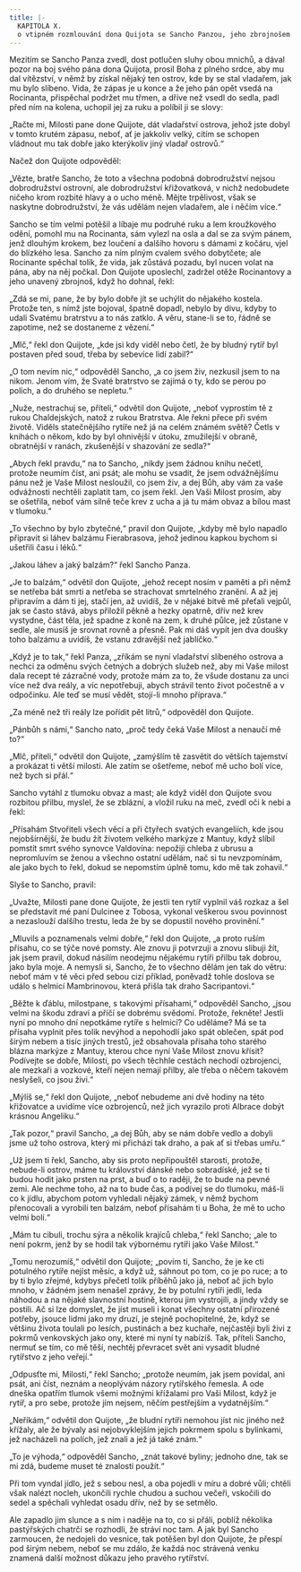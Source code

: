 ```yaml
---
title: |-
  KAPITOLA X.
  o vtipném rozmlouvání dona Quijota se Sancho Panzou, jeho zbrojnošem.
---
```


Mezitím se Sancho Panza zvedl, dost potlučen sluhy obou mnichů, a dával pozor na boj svého pána dona Quijota, prosil Boha z plného srdce, aby mu dal vítězství, v němž by získal nějaký ten ostrov, kde by se stal vladařem, jak mu bylo slíbeno. Vida, že zápas je u konce a že jeho pán opět vsedá na Rocinanta, přispěchal podržet mu třmen, a dříve než vsedl do sedla, padl před ním na kolena, uchopil jej za ruku a políbil ji se slovy:

„Račte mi, Milosti pane done Quijote, dát vladařství ostrova, jehož jste dobyl v tomto krutém zápasu, neboť, ať je jakkoliv velký, cítím se schopen vládnout mu tak dobře jako kterýkoliv jiný vladař ostrovů.“

Načež don Quijote odpověděl:

„Vězte, bratře Sancho, že toto a všechna podobná dobrodružství nejsou dobrodružství ostrovní, ale dobrodružství křižovatková, v nichž nedobudete ničeho krom rozbité hlavy a o ucho méně. Mějte trpělivost, však se naskytne dobrodružství, že vás udělám nejen vladařem, ale i něčím více.“

Sancho se tím velmi potěšil a líbaje mu podruhé ruku a lem kroužkového odění, pomohl mu na Rocinanta, sám vylezl na osla a dal se za svým pánem, jenž dlouhým krokem, bez loučení a dalšího hovoru s dámami z kočáru, vjel do blízkého lesa. Sancho za ním plným cvalem svého dobytčete; ale Rocinante spěchal tolik, že vida, jak zůstává pozadu, byl nucen volat na pána, aby na něj počkal. Don Quijote uposlechl, zadržel otěže Rocinantovy a jeho unavený zbrojnoš, když ho dohnal, řekl:

„Zdá se mi, pane, že by bylo dobře jít se uchýlit do nějakého kostela. Protože ten, s nímž jste bojoval, špatně dopadl, nebylo by divu, kdyby to udali Svatému bratrstvu a to nás zatklo. A věru, stane-li se to, řádně se zapotíme, než se dostaneme z vězení.“

„Mlč,“ řekl don Quijote, „kde jsi kdy viděl nebo četl, že by bludný rytíř byl postaven před soud, třeba by sebevíce lidí zabil?“

„O tom nevím nic,“ odpověděl Sancho, „a co jsem živ, nezkusil jsem to na nikom. Jenom vím, že Svaté bratrstvo se zajímá o ty, kdo se perou po polích, a do druhého se nepletu.“

„Nuže, nestrachuj se, příteli,“ odvětil don Quijote, „neboť vyprostím tě z rukou Chaldejských, natož z rukou Bratrstva. Ale řekni přece při svém životě. Viděls statečnějšího rytíře než já na celém známém světě? Četls v knihách o někom, kdo by byl ohnivější v útoku, zmužilejší v obraně, obratnější v ranách, zkušenější v shazování ze sedla?“

„Abych řekl pravdu,“ na to Sancho, „nikdy jsem žádnou knihu nečetl, protože neumím číst, ani psát; ale mohu se vsadit, že jsem odvážnějšímu pánu než je Vaše Milost nesloužil, co jsem živ, a dej Bůh, aby vám za vaše odvážnosti nechtěli zaplatit tam, co jsem řekl. Jen Vaši Milost prosím, aby se ošetřila, neboť vám silně teče krev z ucha a já tu mám obvaz a bílou mast v tlumoku.“

„To všechno by bylo zbytečné,“ pravil don Quijote, „kdyby mě bylo napadlo připravit si láhev balzámu Fierabrasova, jehož jedinou kapkou bychom si ušetřili času i léků.“

„Jakou láhev a jaký balzám?“ řekl Sancho Panza.

„Je to balzám,“ odvětil don Quijote, „jehož recept nosím v paměti a při němž se netřeba bát smrti a netřeba se strachovat smrtelného zranění. A až jej připravím a dám ti jej, stačí jen, až uvidíš, že v nějaké bitvě mě přeťali vejpůl, jak se často stává, abys přiložil pěkně a hezky opatrně, dřív než krev vystydne, část těla, jež spadne z koně na zem, k druhé půlce, jež zůstane v sedle, ale musíš je srovnat rovně a přesně. Pak mi dáš vypít jen dva doušky toho balzámu a uvidíš, že vstanu zdravější než jablíčko.“

„Když je to tak,“ řekl Panza, „zříkám se nyní vladařství slíbeného ostrova a nechci za odměnu svých četných a dobrých služeb než, aby mi Vaše milost dala recept té zázračné vody, protože mám za to, že všude dostanu za unci více než dva reály, a víc nepotřebuji, abych strávil tento život počestně a v odpočinku. Ale teď se musí vědět, stojí-li mnoho příprava.“

„Za méně než tři reály lze pořídit pět litrů,“ odpověděl don Quijote.

„Pánbůh s námi,“ Sancho nato, „proč tedy čeká Vaše Milost a nenaučí mě to?“

„Mlč, příteli,“ odvětil don Quijote, „zamýšlím tě zasvětit do větších tajemství a prokázat ti větší milosti. Ale zatím se ošetřeme, neboť mě ucho bolí více, než bych si přál.“

Sancho vytáhl z tlumoku obvaz a mast; ale když viděl don Quijote svou rozbitou přilbu, myslel, že se zblázní, a vložil ruku na meč, zvedl oči k nebi a řekl:

„Přísahám Stvořiteli všech věcí a při čtyřech svatých evangeliích, kde jsou nejobšírnější, že budu žít životem velkého markýze z Mantuy, když slíbil pomstít smrt svého synovce Valdovína: nepožiji chleba z ubrusu a nepromluvím se ženou a všechno ostatní udělám, nač si tu nevzpomínám, ale jako bych to řekl, dokud se nepomstím úplně tomu, kdo mě tak zohavil.“

Slyše to Sancho, pravil:

„Uvažte, Milosti pane done Quijote, že jestli ten rytíř vyplnil váš rozkaz a šel se představit mé paní Dulcinee z Tobosa, vykonal veškerou svou povinnost a nezaslouží dalšího trestu, leda že by se dopustil nového provinění.“

„Mluvils a poznamenals velmi dobře,“ řekl don Quijote, „a proto ruším přísahu, co se týče nové pomsty. Ale znovu ji potvrzuji a znovu slibuji žít, jak jsem pravil, dokud násilím neodejmu nějakému rytíři přilbu tak dobrou, jako byla moje. A nemysli si, Sancho, že to všechno dělám jen tak do větru: neboť mám v té věci před sebou cizí příklad, poněvadž tohle doslova se událo s helmicí Mambrinovou, která přišla tak draho Sacripantovi.“

„Běžte k ďáblu, milostpane, s takovými přísahami,“ odpověděl Sancho, „jsou velmi na škodu zdraví a příčí se dobrému svědomí. Protože, řekněte! Jestli nyní po mnoho dní nepotkáme rytíře s helmicí? Co uděláme? Má se ta přísaha vyplnit přes tolik nevýhod a nepohodlí jako spát oblečen, spát pod širým nebem a tisíc jiných trestů, jež obsahovala přísaha toho starého blázna markýze z Mantuy, kterou chce nyní Vaše Milost znovu křísit? Podívejte se dobře, Milosti, po všech těchhle cestách nechodí ozbrojenci, ale mezkaři a vozkové, kteří nejen nemají přilby, ale třeba o něčem takovém neslyšeli, co jsou živi.“

„Mýlíš se,“ řekl don Quijote, „neboť nebudeme ani dvě hodiny na této křižovatce a uvidíme více ozbrojenců, než jich vyrazilo proti Albrace dobýt krásnou Angeliku.“

„Tak pozor,“ pravil Sancho, „a dej Bůh, aby se nám dobře vedlo a dobyli jsme už toho ostrova, který mi přichází tak draho, a pak ať si třebas umřu.“

„Už jsem ti řekl, Sancho, aby sis proto nepřipouštěl starosti, protože, nebude-li ostrov, máme tu království dánské nebo sobradíské, jež se ti budou hodit jako prsten na prst, a buď o to raději, že to bude na pevné zemi. Ale nechme toho, až na to bude čas, a podívej se do tlumoku, máš-li co k jídlu, abychom potom vyhledali nějaký zámek, v němž bychom přenocovali a vyrobili ten balzám, neboť přísahám ti u Boha, že mě to ucho velmi bolí.“

„Mám tu cibuli, trochu sýra a několik krajíců chleba,“ řekl Sancho; „ale to není pokrm, jenž by se hodil tak výbornému rytíři jako Vaše Milost.“

„Tomu nerozumíš,“ odvětil don Quijote; „povím ti, Sancho, že je ke cti potulného rytíře nejíst měsíc, a když už, sáhnout po tom, co je po ruce; a to by ti bylo zřejmé, kdybys přečetl tolik příběhů jako já, neboť ač jich bylo mnoho, v žádném jsem nenašel zprávy, že by potulní rytíři jedli, leda náhodou a na nějaké slavnostní hostině, kterou jim vystrojili, a jindy vždy se postili. Ač si lze domyslet, že jíst museli i konat všechny ostatní přirozené potřeby, jsouce lidmi jako my druzí, je stejně pochopitelné, že, když se většinu života toulali po lesích, pustinách a bez kuchaře, nejčastěji byli živi z pokrmů venkovských jako ony, které mi nyní ty nabízíš. Tak, příteli Sancho, nermuť se tím, co mě těší, nechtěj převracet svět ani vysadit bludné rytířstvo z jeho veřejí.“

„Odpusťte mi, Milosti,“ řekl Sancho; „protože neumím, jak jsem povídal, ani psát, ani číst, neznám a neoplývám názory rytířského řemesla. A ode dneška opatřím tlumok všemi možnými křížalami pro Vaši Milost, když je rytíř, a pro sebe, protože jím nejsem, něčím pestřejším a vydatnějším.“

„Neříkám,“ odvětil don Quijote, „že bludní rytíři nemohou jíst nic jiného než křížaly, ale že bývaly asi nejobvyklejším jejich pokrmem spolu s bylinkami, jež nacházeli na polích, jež znali a jež já také znám.“

„To je výhoda,“ odpověděl Sancho, „znát takové byliny; jednoho dne, tak se mi zdá, budeme muset té znalosti použít.“

Při tom vyndal jídlo, jež s sebou nesl, a oba pojedli v míru a dobré vůli; chtěli však nalézt nocleh, ukončili rychle chudou a suchou večeři, vskočili do sedel a spěchali vyhledat osadu dřív, než by se setmělo.

Ale zapadlo jim slunce a s ním i naděje na to, co si přáli, poblíž několika pastýřských chatrčí se rozhodli, že stráví noc tam. A jak byl Sancho zarmoucen, že nedojeli do vesnice, tak potěšen byl don Quijote, že přespí pod širým nebem, neboť se mu zdálo, že každá noc strávená venku znamená další možnost důkazu jeho pravého rytířství.
